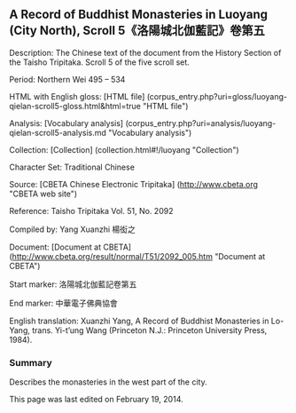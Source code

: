 ## A Record of Buddhist Monasteries in Luoyang (City North), Scroll 5《洛陽城北伽藍記》卷第五

Description: The Chinese text of the document from the History Section of the Taisho Tripitaka. Scroll 5 of the five scroll set.

Period: Northern Wei 495 – 534

HTML with English gloss: [HTML file] (corpus_entry.php?uri=gloss/luoyang-qielan-scroll5-gloss.html&html=true "HTML file")

Analysis: [Vocabulary analysis] (corpus_entry.php?uri=analysis/luoyang-qielan-scroll5-analysis.md "Vocabulary analysis")

Collection: [Collection] (collection.html#!/luoyang "Collection")

Character Set: Traditional Chinese

Source: [CBETA Chinese Electronic Tripitaka] (http://www.cbeta.org "CBETA web site")

Reference: Taisho Tripitaka Vol. 51, No. 2092

Compiled by: Yang Xuanzhi 楊衒之

Document: [Document at CBETA] (http://www.cbeta.org/result/normal/T51/2092_005.htm "Document at CBETA")

Start marker: 洛陽城北伽藍記卷第五

End marker: 中華電子佛典協會

English translation: Xuanzhi Yang, A Record of Buddhist Monasteries in Lo-Yang, trans. Yi-t’ung Wang (Princeton N.J.: Princeton University Press, 1984).

### Summary
Describes the monasteries in the west part of the city.

This page was last edited on February 19, 2014.
